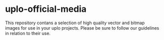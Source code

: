 # uplo-official-media
This repository contans a selection of high quality vector and bitmap images for use in your uplo projects. Please be sure to follow our guidelines in relation to their use.
